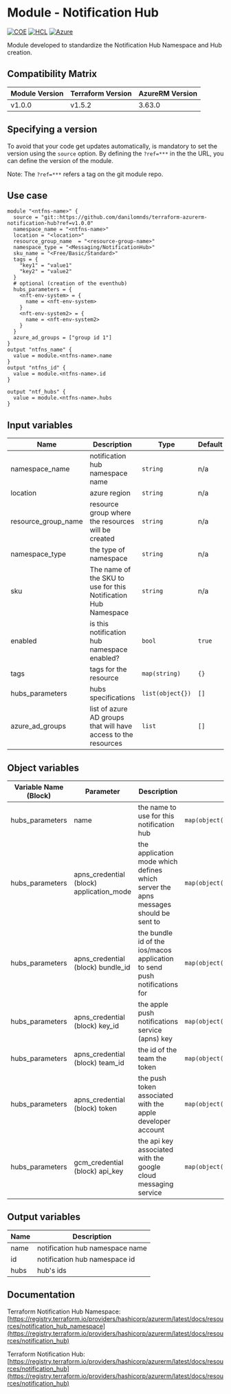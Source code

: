 # Module - Notification Hub
[![COE](https://img.shields.io/badge/Created%20By-CCoE-blue)]()
[![HCL](https://img.shields.io/badge/language-HCL-blueviolet)](https://www.terraform.io/)
[![Azure](https://img.shields.io/badge/provider-Azure-blue)](https://registry.terraform.io/providers/hashicorp/azurerm/latest)

Module developed to standardize the Notification Hub Namespace and Hub creation.

## Compatibility Matrix

| Module Version | Terraform Version | AzureRM Version |
|----------------|-------------------| --------------- |
| v1.0.0         | v1.5.2            | 3.63.0          |

## Specifying a version

To avoid that your code get updates automatically, is mandatory to set the version using the `source` option. 
By defining the `?ref=***` in the the URL, you can define the version of the module.

Note: The `?ref=***` refers a tag on the git module repo.

## Use case

```hcl
module "<ntfns-name>" {
  source = "git::https://github.com/danilomnds/terraform-azurerm-notification-hub?ref=v1.0.0"
  namespace_name = "<ntfns-name>"
  location = "<location>"
  resource_group_name  = "<resource-group-name>"
  namespace_type = "<Messaging/NotificationHub>"  
  sku_name = "<Free/Basic/Standard>"
  tags = {
    "key1" = "value1"
    "key2" = "value2"    
  }
  # optional (creation of the eventhub)
  hubs_parameters = {
    <nft-env-system> = {
      name = <nft-env-system>
    }
    <nft-env-system2> = {
      name = <nft-env-system2>
    }
  }
  azure_ad_groups = ["group id 1"]
}
output "ntfns_name" {
  value = module.<ntfns-name>.name
}
output "ntfns_id" {
  value = module.<ntfns-name>.id
}

output "ntf_hubs" {
  value = module.<ntfns-name>.hubs
}
```

## Input variables

| Name | Description | Type | Default | Required |
|------|-------------|------|---------|:--------:|
| namespace_name | notification hub namespace name | `string` | n/a | `Yes` |
| location | azure region | `string` | n/a | `Yes` |
| resource_group_name | resource group where the resources will be created | `string` | n/a | `Yes` |
| namespace_type | the type of namespace | `string` | n/a | `Yes` |
| sku | The name of the SKU to use for this Notification Hub Namespace | `string` | n/a | `Yes` |
| enabled | is this notification hub namespace enabled? | `bool` | `true` | No |
| tags | tags for the resource | `map(string)` | `{}` | No |
| hubs_parameters | hubs specifications | `list(object{})` | `[]` | No |
| azure_ad_groups | list of azure AD groups that will have access to the resources  | `list` | `[]` | No |

## Object variables

| Variable Name (Block) | Parameter | Description | Type | Default | Required |
|-----------------------|-----------|-------------|------|---------|:--------:|
| hubs_parameters | name | the name to use for this notification hub | `map(object(string))` | n/a | `Yes` |
| hubs_parameters | apns_credential (block) application_mode | the application mode which defines which server the apns messages should be sent to | `map(object(optional(object(string)))))` | n/a | `Yes` |
| hubs_parameters | apns_credential (block) bundle_id | the bundle id of the ios/macos application to send push notifications for | `map(object(optional(object(string)))))` | n/a | `Yes` |
| hubs_parameters | apns_credential (block) key_id | the apple push notifications service (apns) key | `map(object(optional(object(string)))))` | n/a | `Yes` |
| hubs_parameters | apns_credential (block) team_id | the id of the team the token | `map(object(optional(object(string)))))` | n/a | `Yes` |
| hubs_parameters | apns_credential (block) token | the push token associated with the apple developer account | `map(object(optional(object(string)))))` | n/a | `Yes` |
| hubs_parameters | gcm_credential (block) api_key | the api key associated with the google cloud messaging service | `map(object(optional(object(string)))))` | n/a | `Yes` |


## Output variables

| Name | Description |
|------|-------------|
| name | notification hub namespace name |
| id | notification hub namespace id |
| hubs | hub's ids |

## Documentation

Terraform Notification Hub Namespace: <br>
[https://registry.terraform.io/providers/hashicorp/azurerm/latest/docs/resources/notification_hub_namespace](https://registry.terraform.io/providers/hashicorp/azurerm/latest/docs/resources/notification_hub)<br>

Terraform Notification Hub: <br>
[https://registry.terraform.io/providers/hashicorp/azurerm/latest/docs/resources/notification_hub](https://registry.terraform.io/providers/hashicorp/azurerm/latest/docs/resources/notification_hub)<br>
